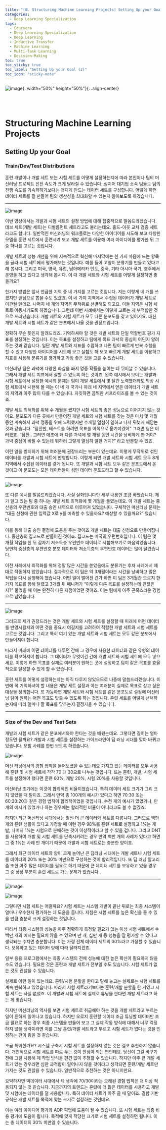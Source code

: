 ```yaml
---
title: "[Ⅲ. Structuring Machine Learning Projects] Setting Up your Goal (2)"
categories:
  - Deep Learning Specialization
tags:
  - Coursera
  - Deep Learning Specialization
  - Deep Learning
  - Inductive Transfer
  - Machine Learning
  - Multi-Task Learning
  - Decision-Making
toc: true
toc_sticky: true
toc_label: "Setting Up your Goal (2)"
toc_icon: "sticky-note"
---
```


![image](https://user-images.githubusercontent.com/55765292/179931579-167db454-5d9d-4e0d-a8fe-454770dc97a6.png){: width="50%" height="50%"}{: .align-center}

<br><br>

# Structuring Machine Learning Projects

## Setting Up your Goal

### Train/Dev/Test Distributions
훈련 개발이나 개발 세트 또는 시험 세트를 어떻게 설정하는지에 따라 본인이나 팀의 머신러닝 프로젝트 진전 속도가 크게 달라질 수 있습니다. 심지어 대기업 소속 팀들도 팀의 진행 속도를 가속화하기보다는 더디게 만드는 데이터 세트를 구성합니다. 어떻게 하면 데이터 세트를 잘 만들어 팀의 생산성을 최대화할 수 있는지 알아보도록 하겠습니다.

---

![image](https://user-images.githubusercontent.com/55765292/180713675-108e057b-88a9-4e76-9082-65dadead1a1c.png)

이번 영상에서는 개발과 시험 세트의 설정 방법에 대해 집중적으로 말씀드리겠습니다. 데브 세트(개발 세트)는 디벨롭먼트 세트라고도 불리는데요. 홀드-아웃 교차 검증 세트라고도 합니다. 일반적인 머신러닝의 워크플로는 다양한 아이디어를 시도해 보고 다양한 모델을 훈련 세트에서 훈련시켜 보고 개발 세트를 이용해 여러 아이디어를 평가한 뒤 그 중 하나를 고르는 것입니다.

개발 세트의 성능 개선을 위해 지속적으로 혁신해 마지막에는 한 가지 마음에 드는 항목을 골라 시험 세트에서 평가해보는 것입니다. 예를 들어 고양이 분류기를 만들고 있다고 해 봅시다. 그리고 미국, 영국, 유럽, 남아메리카 인도, 중국, 기타 아시아 국가, 호주에서 운영을 하고 있다고 생각해 봅시다. 이 때 개발 세트와 시험 세트를 어떻게 설정하면 좋을까요?

한가지 방법은 앞서 언급한 지역 중 네 가지를 고르는 것입니다. 저는 이렇게 네 개를 쓰겠지만 랜덤으로 뽑을 수도 있겠죠. 이 네 가지 지역에서 수집된 데이터가 개발 세트로 이관될 텐데요. 나머지 네 개의 지역은 무작위로 선별해도 되고요. 이들 지역은 시험 세트로 이동시키도록 하겠습니다. 그런데 이번 사례에서는 이렇게 고르는 게 부적합한 것으로 드러났습니다. 개발 세트와 시험 세트가 모두 다른 분포도를 갖고 있어서요. 대신 개발 세트와 시험 세트가 같은 분포에서 나올 것을 권장드립니다.

정확히 무슨 뜻인지 알려드리죠. 기억하셔야 할 것은 개발 세트와 단일 역할번호 평가 지표를 설정하는 것입니다. 이는 목표를 설정하고 팀에게 목표 과녁의 중심이 어딘지 알려주는 것과 같습니다. 일단 개발 세트와 지표를 수립하고 나면 팀이 빠르게 반복 수행을 할 수 있고 다양한 아이디어를 시도해 보고 실험도 해 보고 빠르게 개발 세트를 이용하고 지표를 사용해 분류기를 평가하고
가장 좋은 것을 고를 수 있습니다.

머신러닝 팀은 과녁에 다양한 화살을 쏴서 명중 확률을 높이는 데 뛰어날 수 있습니다. 그래서 개발 세트 지표에서 잘할 수 있도록 하는 것이죠. 왼쪽 예시에서 보이는 개발과 시험 세트에서 설정한 예시의 문제는 팀이 개발 세트에서 몇 달간 노력했더라도 막상 시험 세트에서 시현해 볼 때는 이 네 개 국가나 아래 네 지역에서 얻은 데이터가 개발 세트의 지역과 아주 많이 다를 수 있습니다. 자칫하면 끔찍한 서프라이즈를 볼 수 있는 것이죠.

개발 세트 최적화를 위해 수 개월을 썼지만 시험 세트의 좋은 성능으로 이어지지 않는 것이요. 분포도가 다른 곳에서 만들어진 개발 세트와 시험 세트를 갖는 것은 마치 몇 개월 동안 계속해서
과녁 명중을 위해 노력했지만 수개월 열심히 일하고 나서 뒤늦게 깨닫는 것과 같습니다. “잠깐만, 테스트를 하려면 목표를 이쪽으로 옮겨야겠어” 그러면 팀은 이러겠죠. “잠깐.. 그러면 애초에 왜 다른 과녁에 몇 개월 동안 시간을 낭비하게 한 거야? 과녁 중심이 바뀔 수 있는데 뭐하러 그렇게 열심히 일한 거지?” 라고 반문할 수 있죠.

이런 일을 방지하기 위해 여러분께 권장드리는 부분이 있는데요. 이렇게 무작위로 섞인 데이터를 개발과 시험 세트에 반영합니다. 이렇게 되면 개발 세트와 시험 세트 모두 8개 지역에서 수집된 데이터를 갖게 됩니다. 또 개발과 시험 세트 모두 같은 분포도에서 온 것이고 이 분포도는 모든 데이터들이 섞인 데이터 분포도라고 할 수 있습니다.

---

![image](https://user-images.githubusercontent.com/55765292/180713696-85eabafb-7e93-44df-91b8-a6b704a0a15a.png)

또 다른 예시를 말씀드리겠습니다. 사실 실화입니다만 세부 내용만 조금 바꿨습니다. 제가 알고 있는 팀 중 하나는 개발 세트 최적화에 몇 개월을 들였는데요. 이 개발 세트는 중산층의 우편번호와 대출 승인 내역으로 이루어져 있었습니다. 구체적인 머신러닝 문제는 “대출 신청에 관한 입력값 X로 y를 예측할 수 있을까요? 예상할 수 있을까요?” 였습니다.

이를 통해 대출 승인 결정에 도움을 주는 것이죠 개발 세트는 대출 신청으로 만들어집니다. 중산층의 집코드로 만들어진 것이죠. 집코드는 미국의 우편번호입니다. 이 팀은 몇 개월 작업을 한 뒤 갑자기 저소득층 우편번호 데이터로 시험해보기로 마음먹었습니다. 당연히 중산층의 우편번호 분포 데이터와 저소득층의 우편번호 데이터는 많이 달랐습니다.

이전 사례에서 최적화를 위해 정말 많은 시간을 쏟았음에도 분류기는 후자 사례에서 제대로 작동하지 않았습니다. 결과적으로 이 팀은 약 3개월이라는 시간을 낭비하고 많은 작업을 다시 실행해야 했습니다. 어떤 일이 벌어진 건가 하면 이 팀은 3개월간 오로지 한 가지 목표를 향해 달렸고 3개월 뒤 매니저가 “이렇게 다른 목표를 설정하는데 괜찮은지?" 물었을 때 이는 완전히 다른 지점이었던 것이죠. 이는 팀에게 아주 곤혹스러운 경험으로 남았습니다.

---

![image](https://user-images.githubusercontent.com/55765292/180713723-42564c71-789f-4434-9e6e-97bddad78759.png)

그러므로 제가 권장드리는 것은 개발 세트와 시험 세트를 설정할 때 미래에 어떤 데이터를 반영시킬지와 어떤 것을 중요시 여길지를 고려하여 적합한 개발 세트와 시험 세트를 고르는 것입니다. 그리고 특히 여기 있는 개발 세트와 시험 세트는 모두 같은 분포에서 만들어져야 합니다.

따라서 미래에 어떤 데이터를 다루던 간에 그 경우에 사용한 데이터와 같은 유형의 데이터를 확보하셔야 합니다. 그 데이터가 무엇이건 간에 개발 세트와 시험 세트에 모두 넣으세요. 이렇게 하면 목표를 실제로 여러분이 원하는 곳에 설정하고 팀이 같은 목표를 효율적으로 달성할 수 있게 할 수 있습니다.

훈련 세트를 어떻게 설정하는지는 아직 다루지 않았으므로 나중에 말씀드리겠습니다. 이번에 꼭 기억하셔야 할 내용은 개발 세트 설정과  이는 여러분이 실제로 목표로 삼고 싶은 대상을 정의합니다. 또 가능하면 개발 세트와 시험 세트를 같은 분포도로 설정해 머신러닝 팀이 원하는 어떤 목표도 맞출 수 있도록 하는 것입니다. 훈련 세트를 어떻게 선택하는지에 따라 얼마나 잘 목표를 맞추는지 결정지을 수 있습니다.

---

### Size of the Dev and Test Sets
개발과 시험 세트가 같은 분포에서와야 한다는 것을 배웠는데요. 그렇다면 길이는 얼마 정도면 될까요? 개발과 시험 세트를 설정하는 가이드라인이 딥 러닝 시대를 맞아 바뀌고 있습니다. 모범 사례를 한번 보도록 하겠습니다. 

![image](https://user-images.githubusercontent.com/55765292/180715628-6dc7cffc-1bc1-421a-b548-85deb8bf8231.png)

머신 러닝에서의 경험 법칙을 들어보셨을 수 있는데요 가지고 있는 데이터를 모두 사용해 훈련 및 시험 세트에 각각 70 대 30으로 나누는 것입니다. 또는 훈련, 개발, 시험 세트를 설정해야 했다면 훈련 60%, 개발 20%, 시험 20%를 사용할 것입니다.

머신러닝 초기에는 이것이 합리적인 비율이었습니다. 특히 데이터 세트 크기가 그리 크지 않았을 때 말이죠. 그래서 만약 총 100개의 예시가 있다고 하면 70:30 또는 60:20:20과 같은 경험 법칙이 합리적이었을 것입니다. 수천 개의 예시가 있었거나, 만 개의 예시가 있었거나 하는 경우에는 합리적인 비율이 아니라고도 볼 수 없겠죠.

하지만 최근 머신러닝 시대에서는 훨씬 더 큰 데이터와 세트를 다룹니다. 그러므로 백만 개의 훈련 샘플이 있다고 가정할 때 이런 경우 98%를 훈련 세트로 설정하고 1%는 개발, 나머지 1%는 시험으로 분배하는 것이 이상적이라고 할 수 있을 겁니다. 그리고 DNT를 사용하여 개발 및 시험 세트를 단축시키려는 경우 만약 백만 개의 사례가 있다고 하면 그 중 1%는 사례 만 개이기 때문에 개발과 시험 세트로는 충분한 양이죠.

그래서 최근 데이터 세트의 양이 크게 늘어난 큰 딥러닝 시대에는 개발 세트나 시험 세트를 데이터의 20% 또는 30% 미만으로 구성하는 것이 합리적입니다. 또 딥 러닝 알고리즘 또한 아주 많은 데이터를 필요로 하기 때문에 큰 데이터 세트를 보유하고 있을 경우 그 중 상당 부분이 훈련 세트로 가는 문제가 있습니다 .

---

![image](https://user-images.githubusercontent.com/55765292/180715653-3bcbb74d-f156-454a-bccd-3b4cc30c1b42.png)

![image](https://user-images.githubusercontent.com/55765292/180715666-866a3a5b-96af-4c8c-aab5-1d763a2dfdf3.png)

그렇다면 시험 세트는 어떨까요? 시험 세트는 시스템 개발이 끝난 뒤로는 최종 시스템이 얼마나 우수한지 평가하는 데 도움을 줍니다. 지침은 시험 세트를 높은 확신을 줄 수 있을 만큼 충분히 크게 설정하는 것입니다.

따라서 최종 시스템의 성능을 아주 정확하게 측정할 필요가 없는 이상 시험 세트에서 수백만 개의 예시는 필요치 않을 수 있으며 만 개, 십만 개 등 성능을 잘 평가할 수 있다고 생각되는 수치면 충분합니다. 이는 가령 전체 데이터 세트의 30%라고 가정할 수 있습니다. 보유하고 있는 데이터 양에 따라 달라지겠죠.

일부 응용 프로그램에서는 최종 시스템의 전체 성능에 대한 높은 확신이 필요하지 않을 수도 있습니다. 필요한 것은 훈련과 개발 세트가 전부일 수도 있습니다. 시험 세트가 없는 것도 괜찮을 수 있습니다.

실제로 이런 일이 있는데요. 훈련/시험 분할을 한다고 말해 놓고는 실제로는 시험 세트를 계속 반복하고 있었습니다. 따라서 시험 세트라기보다는 훈련/개발 분할을 한 거였고 시험 세트는 사실 없었죠. 이 개발과 시험 세트에 실제로 튜닝을 한다면 개발 세트라고 하는 게 맞습니다.

하지만 머신러닝의 역사를 보면 시험 세트로 취급해야 하는 것을 개발 세트라고 부르는 일이 흔하게 일어나고 있습니다. 하지만 오로지 훈련할 데이터 조금 튜닝할 데이터만 조금 필요로 하는 경우 최종 시스템을 만들어 보고 그 실제 작동 방식에 대해서 너무 걱정하지 않을 생각이라면 이를 그냥 훈련/개발 세트라고 부르고 시험 세트가 없다는 것을 인정하는 편이 좋을 것 같습니다.

조금 특이한가요? 시스템 구축시 시험 세트를 설정하지 않는 것은 결코 추천하지 않습니다. 개인적으로 시험 세트를 따로 두는 것이 안심이 되는 편인데요. 당신이 그걸 바꾸기 전에 그걸 사용해 제 작업 방식을 편견 없이 추정할 수 있습니다. 하지만 아주 큰 개발 세트가 있는 경우라면 심한 과적합이 일어나지 않을 것이라고 생각되면 훈련/개발 세트만 가지는 것도 괜찮을 수 있습니다. 일반적으로 추천하는 것은 아니지만요.

요약하자면 빅데이터 시대에서 제 생각에 70/30이라는 오래된 경험 법칙은 더 이상 적용되지 않는 것 같습니다. 지금까지의 트렌드는 훈련에 더 많은 데이터를 사용하고 개발 및 시험에는 데이터를 덜 사용합니다. 특히 데이터 세트가 아주 클 때 말이죠. 결함 기반 규칙은 개발 세트를 목적에 맞는 크기로 설정하는 것인데요.

이는 여러 아이디어 평가와 AOP 픽업에 도움이 될 수 있습니다. 또 시험 세트는 최종 비용 평가에 도움이 됩니다. 목적에 맞게 적당한 크기로
시험 세트를 설정하면 됩니다. 이는 총 데이터의 30% 미만일 수 있습니다.
